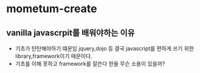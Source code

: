 # mometum-create

## vanilla javascrpit를 배워야하는 이유
- 기초가 탄탄해야하기 떄문임 jquery,dojo 등 결국 javascript를 편하게 쓰기 위한 library,framework이기 때문이다.
- 기초를 이해 못하고 framework를 잘쓴다 한들 무슨 소용이 있을까?
